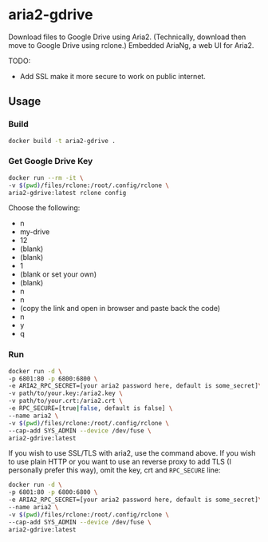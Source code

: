 # aria2-gdrive
Download files to Google Drive using Aria2. (Technically, download then move to Google Drive using rclone.) Embedded AriaNg, a web UI for Aria2.

TODO:
- Add SSL make it more secure to work on public internet.

## Usage
### Build
```bash
docker build -t aria2-gdrive .
```

### Get Google Drive Key
```bash
docker run --rm -it \
-v $(pwd)/files/rclone:/root/.config/rclone \
aria2-gdrive:latest rclone config
```
Choose the following:
- n
- my-drive
- 12
- (blank)
- (blank)
- 1
- (blank or set your own)
- (blank)
- n
- n
- (copy the link and open in browser and paste back the code)
- n
- y
- q

### Run
```bash
docker run -d \
-p 6801:80 -p 6800:6800 \
-e ARIA2_RPC_SECRET=[your aria2 password here, default is some_secret]\
-v path/to/your.key:/aria2.key \
-v path/to/your.crt:/aria2.crt \
-e RPC_SECURE=[true|false, default is false] \
--name aria2 \
-v $(pwd)/files/rclone:/root/.config/rclone \
--cap-add SYS_ADMIN --device /dev/fuse \
aria2-gdrive:latest
```
If you wish to use SSL/TLS with aria2, use the command above. If you wish to use plain HTTP or you want to use an reverse proxy to add TLS (I personally prefer this way), omit the key, crt and `RPC_SECURE` line:

```bash
docker run -d \
-p 6801:80 -p 6800:6800 \
-e ARIA2_RPC_SECRET=[your aria2 password here, default is some_secret]\
--name aria2 \
-v $(pwd)/files/rclone:/root/.config/rclone \
--cap-add SYS_ADMIN --device /dev/fuse \
aria2-gdrive:latest
```
